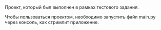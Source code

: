 Проект, который был выполнен в рамках тестового задания.

Чтобы пользоваться проектом, необходимо запустить файл main.py через консоль, как стримлит приложение.
